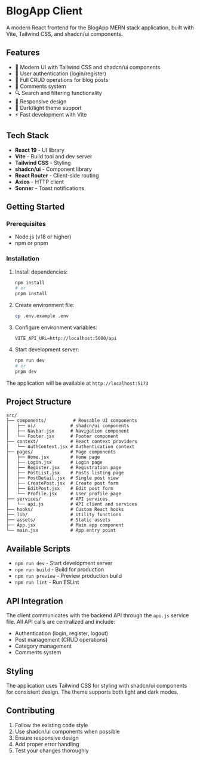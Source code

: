 # BlogApp Client

A modern React frontend for the BlogApp MERN stack application, built with Vite, Tailwind CSS, and shadcn/ui components.

## Features

- 🎨 Modern UI with Tailwind CSS and shadcn/ui components
- 🔐 User authentication (login/register)
- 📝 Full CRUD operations for blog posts
- 💬 Comments system
- 🔍 Search and filtering functionality
- 📱 Responsive design
- 🌙 Dark/light theme support
- ⚡ Fast development with Vite

## Tech Stack

- **React 19** - UI library
- **Vite** - Build tool and dev server
- **Tailwind CSS** - Styling
- **shadcn/ui** - Component library
- **React Router** - Client-side routing
- **Axios** - HTTP client
- **Sonner** - Toast notifications

## Getting Started

### Prerequisites

- Node.js (v18 or higher)
- npm or pnpm

### Installation

1. Install dependencies:

   ```bash
   npm install
   # or
   pnpm install
   ```

2. Create environment file:

   ```bash
   cp .env.example .env
   ```

3. Configure environment variables:

   ```env
   VITE_API_URL=http://localhost:5000/api
   ```

4. Start development server:
   ```bash
   npm run dev
   # or
   pnpm dev
   ```

The application will be available at `http://localhost:5173`

## Project Structure

```
src/
├── components/          # Reusable UI components
│   ├── ui/             # shadcn/ui components
│   ├── Navbar.jsx      # Navigation component
│   └── Footer.jsx      # Footer component
├── context/            # React context providers
│   └── AuthContext.jsx # Authentication context
├── pages/              # Page components
│   ├── Home.jsx        # Home page
│   ├── Login.jsx       # Login page
│   ├── Register.jsx    # Registration page
│   ├── PostList.jsx    # Posts listing page
│   ├── PostDetail.jsx  # Single post view
│   ├── CreatePost.jsx  # Create post form
│   ├── EditPost.jsx    # Edit post form
│   └── Profile.jsx     # User profile page
├── services/           # API services
│   └── api.js          # API client and services
├── hooks/              # Custom React hooks
├── lib/                # Utility functions
├── assets/             # Static assets
├── App.jsx             # Main app component
└── main.jsx            # App entry point
```

## Available Scripts

- `npm run dev` - Start development server
- `npm run build` - Build for production
- `npm run preview` - Preview production build
- `npm run lint` - Run ESLint

## API Integration

The client communicates with the backend API through the `api.js` service file. All API calls are centralized and include:

- Authentication (login, register, logout)
- Post management (CRUD operations)
- Category management
- Comments system

## Styling

The application uses Tailwind CSS for styling with shadcn/ui components for consistent design. The theme supports both light and dark modes.

## Contributing

1. Follow the existing code style
2. Use shadcn/ui components when possible
3. Ensure responsive design
4. Add proper error handling
5. Test your changes thoroughly
